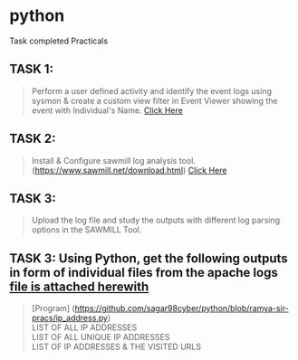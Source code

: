 # python
Task completed Practicals 

## TASK 1: 
> Perform a user defined activity and identify the event logs using sysmon & create a custom view filter in Event Viewer showing the event with Individual's Name.  [Click Here](https://github.com/sagar98cyber/python/blob/ramya-sir-pracs/event%20viewer%20sysmon%20custom%20view.png)

## TASK 2: 
>  Install & Configure sawmill log analysis tool. (https://www.sawmill.net/download.html) [Click Here](https://github.com/sagar98cyber/python/blob/ramya-sir-pracs/sawmill%20installation.png)

## TASK 3: 
>  Upload the log file and study the outputs with different log parsing options in the SAWMILL Tool.

## TASK 3: Using Python, get the following outputs in form of individual files from the apache logs [file is attached herewith](https://github.com/sagar98cyber/python/blob/ramya-sir-pracs/apache_logs.txt)
> [Program] (https://github.com/sagar98cyber/python/blob/ramya-sir-pracs/ip_address.py) <br>
> LIST OF ALL IP ADDRESSES <br>
> LIST OF ALL UNIQUE IP ADDRESSES <br>
> LIST OF IP ADDRESSES & THE VISITED URLS

